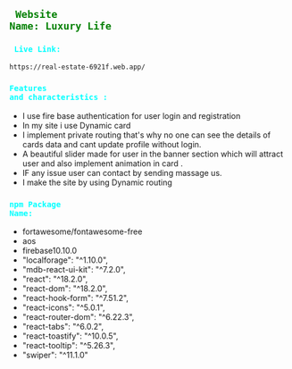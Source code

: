 ## <code style="color:green"> Website Name: Luxury Life</code>

### <code style="color:aqua"> Live Link:</code>

```bash
https://real-estate-6921f.web.app/
```

### <code style="color:aqua">Features and characteristics :</code>

- I use fire base authentication for user login and registration
- In my site i use Dynamic card
- I implement private routing that's why no one can see the details of cards
  data and cant update profile without login.
- A beautiful slider made for user in the banner section which will attract user
  and also implement animation in card .
- IF any issue user can contact by sending massage us.
- I make the site by using Dynamic routing

### <code style="color:aqua">npm Package Name:</code>

- fortawesome/fontawesome-free
- aos
- firebase10.10.0
- "localforage": "^1.10.0",
- "mdb-react-ui-kit": "^7.2.0",
- "react": "^18.2.0",
- "react-dom": "^18.2.0",
- "react-hook-form": "^7.51.2",
- "react-icons": "^5.0.1",
- "react-router-dom": "^6.22.3",
- "react-tabs": "^6.0.2",
- "react-toastify": "^10.0.5",
- "react-tooltip": "^5.26.3",
- "swiper": "^11.1.0"
